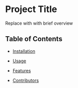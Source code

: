 # Project Title

Replace with with brief overview

## Table of Contents

- [Installation](#installation)

- [Usage](#usage)

- [Features](#features)

- [Contributors](#contributors)
